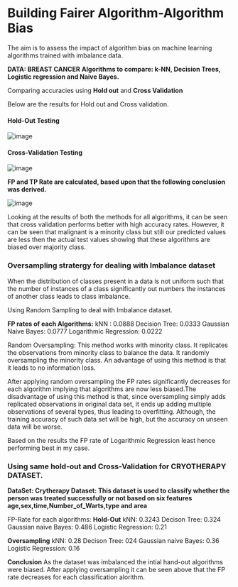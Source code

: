# Building Fairer Algorithm-Algorithm Bias

The aim is to assess the impact of algorithm bias on machine learning algorithms trained with imbalance data.

**DATA: BREAST CANCER**
**Algorithms to compare: k-NN, Decision Trees, Logistic regression and Naive Bayes.**

Comparing accuracies using __Hold out__ and __Cross Validation__

Below are the results for Hold out and Cross validation.

#### Hold-Out Testing

![image](https://user-images.githubusercontent.com/26432753/72551549-fa0db280-388c-11ea-9ac3-4253e96f5134.png)


#### Cross-Validation Testing

![image](https://user-images.githubusercontent.com/26432753/72551687-43f69880-388d-11ea-84c8-a72cc70e0c36.png)

**FP and TP Rate are calculated, based upon that the following conclusion was derived.**

![image](https://user-images.githubusercontent.com/26432753/72551848-9c2d9a80-388d-11ea-948e-352b0512a771.png)

Looking at the results of both the methods for all algorithms, it can be seen that cross validation performs better with high accuracy rates. However, it can be seen that malignant is a minority class but still our predicted values are less then the actual test values showing that these algorithms are biased over majority class.

### Oversampling stratergy for dealing with Imbalance dataset

When the distribution of classes present in a data is not uniform such that the number of instances of a class significantly out numbers the instances of another class leads to class imbalance.

Using Random Sampling to deal with Imbalance dataset.

**FP rates of each Algorithms:**
kNN : 0.0888
Decision Tree: 0.0333
Gaussian Naive Bayes: 0.0777
Logarithmic Regression: 0.0222

Random Oversampling: This method works with minority class. It replicates the observations from minority class to balance the data. It randomly oversampling the minority class. An advantage of using this method is that it leads to no information loss.

After applying random oversampling the FP rates significantly decreases for each algorithm implying that algorithms are now less biased.The disadvantage of using this method is that, since oversampling simply adds replicated observations in original data set, it ends up adding multiple observations of several types, thus leading to overfitting. Although, the training accuracy of such data set will be high, but the accuracy on unseen data will be worse.

Based on the results the FP rate of Logarithmic Regression least hence performing best in my case.

### Using same hold-out and Cross-Validation for CRYOTHERAPY DATASET.

**DataSet: Crytherapy Dataset: This dataset is used to classify whether the person was treated successfully or not based on six features age,sex,time,Number_of_Warts,type and area**

FP-Rate for each algorithms:
**Hold-Out**
kNN: 0.3243
Decison Tree: 0.324
Gaussian naive Bayes: 0.486 
Logistic Regression: 0.21

**Oversampling**
kNN: 0.28
Decison Tree: 024
Gaussian naive Bayes: 0.36
Logistic Regression: 0.16

**Conclusion**
As the dataset was imbalanced the intial hand-out algorithms were biased. After applying oversampling it can be seen above that the FP rate decreases for each classification alorithm.
